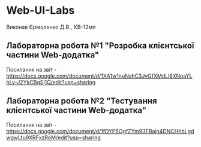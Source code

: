# Web-UI-Labs
Виконав Єрмоленко Д.В., КВ-12мп
## Лабораторна робота №1 "Розробка клієнтської частини Web-додатка"
Посилання на звіт - https://docs.google.com/document/d/1XA1w1nuNshC3JvGfXMdLl8XNoaYLhLv-J2YkCBqSj1Q/edit?usp=sharing

## Лабораторна робота №2 "Тестування клієнтської частини Web-додатка"
Посилання на звіт - https://docs.google.com/document/d/1fDYP5OgfZYm93FBajn4DNCHhbLgdwgwLtu9XRFxzRoM/edit?usp=sharing
